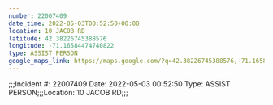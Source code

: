 ```yaml
---
number: 22007409
date_time: 2022-05-03T00:52:50+00:00
location: 10 JACOB RD
latitude: 42.38226745388576
longitude: -71.16584474740822
type: ASSIST PERSON
google_maps_link: https://maps.google.com/?q=42.38226745388576,-71.16584474740822
---
```


;;;Incident #: 22007409   Date: 2022-05-03 00:52:50    Type: ASSIST PERSON;;;Location: 10 JACOB RD;;;
